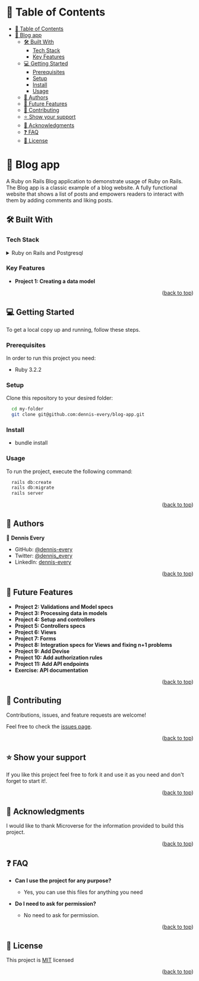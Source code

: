 <!-- TABLE OF CONTENTS -->

# 📗 Table of Contents

- [📗 Table of Contents](#-table-of-contents)
- [📖 Blog app ](#-blog-app-)
  - [🛠 Built With ](#-built-with-)
    - [Tech Stack ](#tech-stack-)
    - [Key Features ](#key-features-)
  - [💻 Getting Started ](#-getting-started-)
    - [Prerequisites](#prerequisites)
    - [Setup](#setup)
    - [Install](#install)
    - [Usage](#usage)
  - [👥 Authors ](#-authors-)
  - [🔭 Future Features ](#-future-features-)
  - [🤝 Contributing ](#-contributing-)
  - [⭐️ Show your support ](#️-show-your-support-)
  - [🙏 Acknowledgments ](#-acknowledgments-)
  - [❓ FAQ ](#-faq-)
  - [📝 License ](#-license-)

<!-- PROJECT DESCRIPTION -->

# 📖 Blog app <a name="blog-app"></a>

A Ruby on Rails Blog application to demonstrate usage of Ruby on Rails. The Blog app is a classic example of a blog website. A fully functional website that shows a list of posts and empowers readers to interact with them by adding comments and liking posts.

## 🛠 Built With <a name="built-with"></a>

### Tech Stack <a name="tech-stack"></a>

<details>
<summary>Ruby on Rails and Postgresql</summary>
  <ul>
    <li><a href="https://www.ruby-lang.org/en/">Ruby</a></li>
    <li><a href="https://rubyonrails.org/">Rails</a></li>
    <li><a href="https://www.postgresql.org/">Posgresql</a></li>
  </ul>
</details>

<!-- Features -->

### Key Features <a name="key-features"></a>

- **Project 1: Creating a data model**

<p align="right">(<a href="#readme-top">back to top</a>)</p>

<!-- GETTING STARTED -->

## 💻 Getting Started <a name="getting-started"></a>

To get a local copy up and running, follow these steps.

### Prerequisites

In order to run this project you need:

- Ruby 3.2.2

### Setup

Clone this repository to your desired folder:

```sh
  cd my-folder
  git clone git@github.com:dennis-every/blog-app.git
```

### Install

- bundle install

### Usage

To run the project, execute the following command:

```sh
  rails db:create
  rails db:migrate
  rails server
```

<p align="right">(<a href="#readme-top">back to top</a>)</p>

<!-- AUTHORS -->

## 👥 Authors <a name="authors"></a>

👤 **Dennis Every**

- GitHub: [@dennis-every](https://github.com/dennis-every)
- Twitter: [@dennis_every](https://twitter.com/dennis_every)
- LinkedIn: [dennis-every](https://www.linkedin.com/in/dennis-every/)

<p align="right">(<a href="#readme-top">back to top</a>)</p>

<!-- FUTURE FEATURES -->

## 🔭 Future Features <a name="future-features"></a>

- **Project 2: Validations and Model specs**
- **Project 3: Processing data in models**
- **Project 4: Setup and controllers**
- **Project 5: Controllers specs**
- **Project 6: Views**
- **Project 7: Forms**
- **Project 8: Integration specs for Views and fixing n+1 problems**
- **Project 9: Add Devise**
- **Project 10: Add authorization rules**
- **Project 11: Add API endpoints**
- **Exercise: API documentation**

<p align="right">(<a href="#readme-top">back to top</a>)</p>

<!-- CONTRIBUTING -->

## 🤝 Contributing <a name="contributing"></a>

Contributions, issues, and feature requests are welcome!

Feel free to check the [issues page](../../issues/).

<p align="right">(<a href="#readme-top">back to top</a>)</p>

<!-- SUPPORT -->

## ⭐️ Show your support <a name="support"></a>

If you like this project feel free to fork it and use it as you need and don't forget to start it!.

<p align="right">(<a href="#readme-top">back to top</a>)</p>

<!-- ACKNOWLEDGEMENTS -->

## 🙏 Acknowledgments <a name="acknowledgements"></a>

I would like to thank Microverse for the information provided to build this project.

<p align="right">(<a href="#readme-top">back to top</a>)</p>

<!-- FAQ -->

## ❓ FAQ <a name="faq"></a>

- **Can I use the project for any purpose?**

  - Yes, you can use this files for anything you need

- **Do I need to ask for permission?**

  - No need to ask for permission.

<p align="right">(<a href="#readme-top">back to top</a>)</p>

<!-- LICENSE -->

## 📝 License <a name="license"></a>

This project is [MIT](./MIT.md) licensed

<p align="right">(<a href="#readme-top">back to top</a>)</p>
